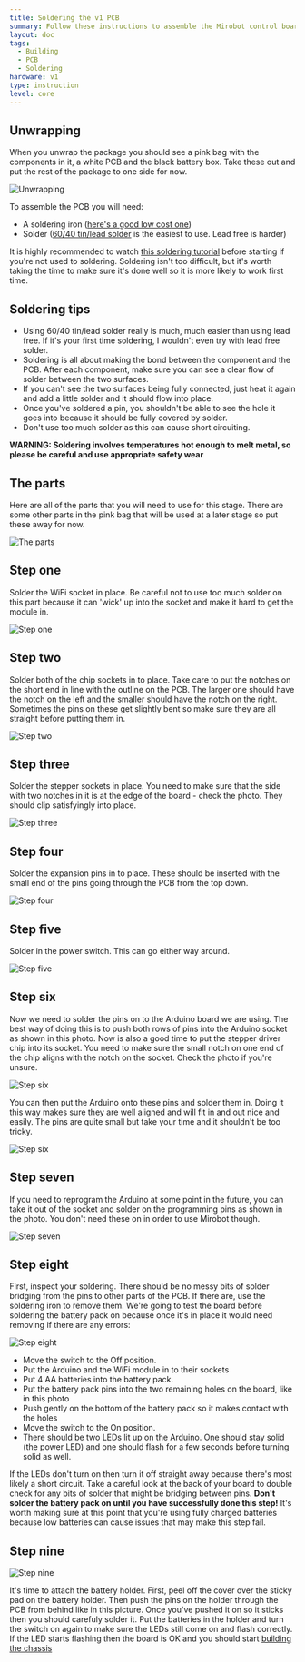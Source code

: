 ```yaml
---
title: Soldering the v1 PCB
summary: Follow these instructions to assemble the Mirobot control board
layout: doc
tags:
  - Building
  - PCB
  - Soldering
hardware: v1
type: instruction
level: core
---
```


Unwrapping
----------

When you unwrap the package you should see a pink bag with the components in it, a white PCB and the black battery box.
Take these out and put the rest of the package to one side for now.

![Unwrapping](/assets/docs/soldering-the-v1-pcb/01.jpg)

To assemble the PCB you will need:

 - A soldering iron ([here's a good low cost one](http://www.amazon.co.uk/gp/product/B000ELJ0C4))
 - Solder ([60/40 tin/lead solder](http://www.amazon.co.uk/gp/product/B00IMM9H3Y) is the easiest to use. Lead free is harder)

It is highly recommended to watch [this soldering tutorial](https://learn.adafruit.com/adafruit-guide-excellent-soldering/) before starting if you're not used to soldering. Soldering isn't too difficult, but it's worth taking the time to make sure it's done well so it is more likely to work first time. 


Soldering tips
--------------

 - Using 60/40 tin/lead solder really is much, much easier than using lead free. If it's your first time soldering, I wouldn't even try with lead free solder.
 - Soldering is all about making the bond between the component and the PCB. After each component, make sure you can see a clear flow of solder between the two surfaces.
 - If you can't see the two surfaces being fully connected, just heat it again and add a little solder and it should flow into place.
 - Once you've soldered a pin, you shouldn't be able to see the hole it goes into because it should be fully covered by solder.
 - Don't use too much solder as this can cause short circuiting.

**WARNING: Soldering involves temperatures hot enough to melt metal, so please be careful and use appropriate safety wear**


The parts
-------------

Here are all of the parts that you will need to use for this stage. There are some other parts in the pink bag that will be used at a later stage so put these away for now.

![The parts](/assets/docs/soldering-the-v1-pcb/02.jpg)


Step one
-------------

Solder the WiFi socket in place. Be careful not to use too much solder on this part because it can 'wick' up into the socket and make it hard to get the module in.

![Step one](/assets/docs/soldering-the-v1-pcb/03.jpg)


Step two
-------------

Solder both of the chip sockets in to place. Take care to put the notches on the short end in line with the outline on the PCB. The larger one should have the notch on the left and the smaller should have the notch on the right. Sometimes the pins on these get slightly bent so make sure they are all straight before putting them in.

![Step two](/assets/docs/soldering-the-v1-pcb/04.jpg)


Step three
-------------

Solder the stepper sockets in place. You need to make sure that the side with two notches in it is at the edge of the board - check the photo. They should clip satisfyingly into place.

![Step three](/assets/docs/soldering-the-v1-pcb/05.jpg)


Step four
-------------

Solder the expansion pins in to place. These should be inserted with the small end of the pins going through the PCB from the top down.

![Step four](/assets/docs/soldering-the-v1-pcb/06.jpg)


Step five
-------------

Solder in the power switch. This can go either way around.

![Step five](/assets/docs/soldering-the-v1-pcb/07.jpg)


Step six
-------------

Now we need to solder the pins on to the Arduino board we are using. The best way of doing this is to push both rows of pins into the Arduino socket as shown in this photo.
Now is also a good time to put the stepper driver chip into its socket. You need to make sure the small notch on one end of the chip aligns with the notch on the socket. Check the photo if you're unsure.

![Step six](/assets/docs/soldering-the-v1-pcb/08.jpg)

You can then put the Arduino onto these pins and solder them in. Doing it this way makes sure they are well aligned and will fit in and out nice and easily. The pins are quite small but take your time and it shouldn't be too tricky.

![Step six](/assets/docs/soldering-the-v1-pcb/09.jpg)


Step seven
-------------

If you need to reprogram the Arduino at some point in the future, you can take it out of the socket and solder on the programming pins as shown in the photo. You don't need these on in order to use Mirobot though.

![Step seven](/assets/docs/soldering-the-v1-pcb/13.jpg)


Step eight
-------------

First, inspect your soldering. There should be no messy bits of solder bridging from the pins to other parts of the PCB. If there are, use the soldering iron to remove them. We're going to test the board before soldering the battery pack on because once it's in place it would need removing if there are any errors:

![Step eight](/assets/docs/soldering-the-v1-pcb/10.jpg)

 - Move the switch to the Off position.
 - Put the Arduino and the WiFi module in to their sockets
 - Put 4 AA batteries into the battery pack.
 - Put the battery pack pins into the two remaining holes on the board, like in this photo
 - Push gently on the bottom of the battery pack so it makes contact with the holes
 - Move the switch to the On position.
 - There should be two LEDs lit up on the Arduino. One should stay solid (the power LED) and one should flash for a few seconds before turning solid as well.

If the LEDs don't turn on then turn it off straight away because there's most likely a short circuit. Take a careful look at the back of your board to double check for any bits of solder that might be bridging between pins.
**Don't solder the battery pack on until you have successfully done this step!**
It's worth making sure at this point that you're using fully charged batteries because low batteries can cause issues that may make this step fail.


Step nine
-------------

![Step nine](/assets/docs/soldering-the-v1-pcb/11.jpg)

It's time to attach the battery holder. First, peel off the cover over the sticky pad on the battery holder. Then push the pins on the holder through the PCB from behind like in this picture. Once you've pushed it on so it sticks then you should carefuly solder it.
Put the batteries in the holder and turn the switch on again to make sure the LEDs still come on and flash correctly. If the LED starts flashing then the board is OK and you should start [building the chassis](/docs/building-the-v1-chassis/)
